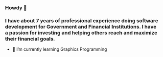 ###  Howdy 🤠

### I have about 7 years of professional experience doing software development for Government and Financial Institutions. I have a passion for investing and helping others reach and maximize their financial goals.


- 🌱 I’m currently learning Graphics Programming
